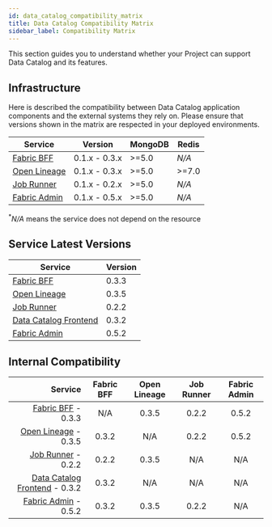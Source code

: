```yaml
---
id: data_catalog_compatibility_matrix
title: Data Catalog Compatibility Matrix
sidebar_label: Compatibility Matrix
---
```


This section guides you to understand whether your Project can support Data Catalog and its features.

## Infrastructure

Here is described the compatibility between Data Catalog application components and the external systems they rely on.
Please ensure that versions shown in the matrix are respected in your deployed environments.


| Service                                                     | Version         | MongoDB | Redis  |
| ----------------------------------------------------------- | --------------- | ------- | ------ |
| [Fabric BFF](/data_catalog/data_catalog_fabric_bff.mdx)     | 0.1.x - 0.3.x   | \>=5.0  | _N/A_  |
| [Open Lineage](/data_catalog/data_catalog_open_lineage.mdx) | 0.1.x - 0.3.x   | \>=5.0  | \>=7.0 |
| [Job Runner](/data_catalog/data_catalog_job_runner.mdx)     | 0.1.x - 0.2.x   | \>=5.0  | _N/A_  |
| [Fabric Admin](/data_catalog/database_setup.mdx)            | 0.1.x - 0.5.x   | \>=5.0  | _N/A_  |
<p><sup>*</sup><em>N/A</em> means the service does not depend on the resource</p>

## Service Latest Versions

| Service                                                          | Version |
| ---------------------------------------------------------------- | ------- |
| [Fabric BFF](/data_catalog/data_catalog_fabric_bff.mdx)          | 0.3.3   |
| [Open Lineage](/data_catalog/data_catalog_open_lineage.mdx)      | 0.3.5   |
| [Job Runner](/data_catalog/data_catalog_job_runner.mdx)          | 0.2.2   |
| [Data Catalog Frontend](/data_catalog/frontend/overview.mdx)     | 0.3.2   |
| [Fabric Admin](/data_catalog/database_setup.mdx)                 | 0.5.2   |

## Internal Compatibility

| Service                                                               | Fabric BFF | Open Lineage | Job Runner | Fabric Admin |
| --------------------------------------------------------------------: | :-------:  | :-----------:| :--------: | :----------: |
| [Fabric BFF](/data_catalog/data_catalog_fabric_bff.mdx) - 0.3.3       | N/A        | 0.3.5        | 0.2.2      | 0.5.2        |
| [Open Lineage](/data_catalog/data_catalog_open_lineage.mdx) - 0.3.5   | 0.3.2      | N/A          | 0.2.2      | 0.5.2        |
| [Job Runner](/data_catalog/data_catalog_job_runner.mdx)     - 0.2.2   | 0.2.2      | 0.3.5        | N/A        | N/A          |
| [Data Catalog Frontend](/data_catalog/frontend/overview.mdx) - 0.3.2  | 0.3.2      | N/A          | N/A        | N/A          |
| [Fabric Admin](/data_catalog/database_setup.mdx)  - 0.5.2             | 0.3.2      | 0.3.5        | 0.2.2      | N/A          |
